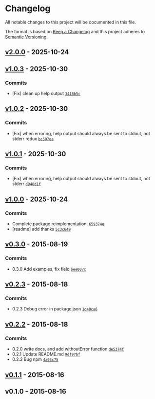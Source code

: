 # Changelog

All notable changes to this project will be documented in this file.

The format is based on [Keep a Changelog](https://keepachangelog.com/en/1.0.0/)
and this project adheres to [Semantic Versioning](https://semver.org/spec/v2.0.0.html).

## [v2.0.0](https://github.com/ljharb/pargs/compare/v1.0.3...v2.0.0) - 2025-10-24

## [v1.0.3](https://github.com/ljharb/pargs/compare/v1.0.2...v1.0.3) - 2025-10-30

### Commits

- [Fix] clean up help output [`3418b5c`](https://github.com/ljharb/pargs/commit/3418b5cce0b966691850c4d0eb9267dddbcec370)

## [v1.0.2](https://github.com/ljharb/pargs/compare/v1.0.1...v1.0.2) - 2025-10-30

### Commits

- [Fix] when erroring, help output should always be sent to stdout, not stderr redux [`bc507ea`](https://github.com/ljharb/pargs/commit/bc507eade6921c8aae8c5cc9630a89dd0adc5c61)

## [v1.0.1](https://github.com/ljharb/pargs/compare/v1.0.0...v1.0.1) - 2025-10-30

### Commits

- [Fix] when erroring, help output should always be sent to stdout, not stderr [`d948d1f`](https://github.com/ljharb/pargs/commit/d948d1f0173491a93ce8341782a8a28456b8ea0f)

## [v1.0.0](https://github.com/ljharb/pargs/compare/v0.3.0...v1.0.0) - 2025-10-24

### Commits

- Complete package reimplementation. [`659374e`](https://github.com/ljharb/pargs/commit/659374ee7678a99404192589f09927173c14c4d4)
- [readme] add thanks [`5c3c649`](https://github.com/ljharb/pargs/commit/5c3c649d2bf73e11c59d08ea6a826794fb8840f3)

## [v0.3.0](https://github.com/ljharb/pargs/compare/v0.2.3...v0.3.0) - 2015-08-19

### Commits

- 0.3.0 Add examples, fix field [`bee007c`](https://github.com/ljharb/pargs/commit/bee007c2975f5906054f7f79b52e7238ec683f0e)

## [v0.2.3](https://github.com/ljharb/pargs/compare/v0.2.2...v0.2.3) - 2015-08-18

### Commits

- 0.2.3 Debug error in package.json [`1d40ca6`](https://github.com/ljharb/pargs/commit/1d40ca63b82dd5c5ff23401663b77dbe56a88d8b)

## [v0.2.2](https://github.com/ljharb/pargs/compare/v0.1.1...v0.2.2) - 2015-08-18

### Commits

- 0.2.0 write docs, and add withoutError function [`de5374f`](https://github.com/ljharb/pargs/commit/de5374ff38f9e9ebab1fa39dfb74080ded10c71c)
- 0.2.1 Update README.md [`9df97bf`](https://github.com/ljharb/pargs/commit/9df97bf3418168c6bfa3d80fca37c3f962ae81ae)
- 0.2.2 Bug npm [`4a05c75`](https://github.com/ljharb/pargs/commit/4a05c75a5dbeec4803b2788728c795ad51b774cb)

## [v0.1.1](https://github.com/ljharb/pargs/compare/v0.1.0...v0.1.1) - 2015-08-16

## v0.1.0 - 2015-08-16
